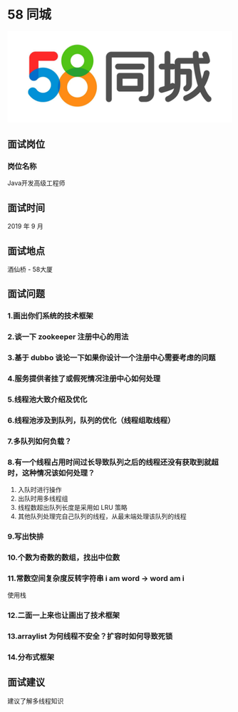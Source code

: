# 58 同城

![58同城](../.vuepress/public/58tongchenglogo.jpg)

## 面试岗位
### 岗位名称

Java开发高级工程师

## 面试时间

2019 年 9 月

## 面试地点

酒仙桥 - 58大厦

## 面试问题

### 1.画出你们系统的技术框架

### 2.谈一下 zookeeper 注册中心的用法

### 3.基于 dubbo 谈论一下如果你设计一个注册中心需要考虑的问题

### 4.服务提供者挂了或假死情况注册中心如何处理

### 5.线程池大致介绍及优化

### 6.线程池涉及到队列，队列的优化（线程组取线程）

### 7.多队列如何负载？

### 8.有一个线程占用时间过长导致队列之后的线程还没有获取到就超时，这种情况该如何处理？

1. 入队时进行操作
2. 出队时用多线程组
3. 线程数超出队列长度是采用如 LRU 策略
4. 其他队列处理完自己队列的线程，从最末端处理该队列的线程

### 9.写出快排

### 10.个数为奇数的数组，找出中位数

### 11.常数空间复杂度反转字符串 i am word -> word am i

使用栈

### 12.二面一上来也让画出了技术框架

### 13.arraylist 为何线程不安全？扩容时如何导致死锁

### 14.分布式框架

## 面试建议
建议了解多线程知识






<comment-comment/>